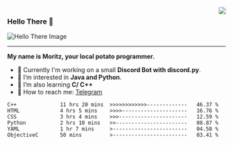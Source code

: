 <img align="right" src="https://visitor-badge.laobi.icu/badge?page_id=RealPotatoe.RealPotatoe">

### Hello There 👋

![Hello There Image](https://media.giphy.com/media/xTiIzJSKB4l7xTouE8/giphy.gif)

***

**My name is Moritz, your local potato programmer.**

* 💫 Currently I'm working on a small **Discord Bot with discord.py**.
* 🧠 I’m interested in **Java and Python**.
* 📖 I’m also learning **C/ C++**
* 💬 How to reach me: <a href="https://t.me/ThePotatoe">Telegram</a>

<!--START_SECTION:waka-->

```text
C++              11 hrs 20 mins  >>>>>>>>>>>>-------------   46.37 %
HTML             4 hrs 5 mins    >>>>---------------------   16.76 %
CSS              3 hrs 4 mins    >>>----------------------   12.59 %
Python           2 hrs 10 mins   >>-----------------------   08.87 %
YAML             1 hr 7 mins     >------------------------   04.58 %
ObjectiveC       50 mins         >------------------------   03.41 %
```

<!--END_SECTION:waka-->
